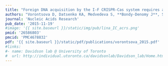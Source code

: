 ```yaml
---
title: "Foreign DNA acquisition by the I-F CRISPR-Cas system requires all components of the interference machinery"
authors: "Vorontsova D, Datsenko KA, Medvedeva S, **Bondy-Denomy J**, Savitskaya EE, Pougach K, Logacheva M, Wiedenheft B, Davidson AR, Severinov K, Semenova E."
journal: 'Nucleic Acids Research'
pub_date: '2015-11-19'
#image: '{{ site.baseurl }}/static/img/pub/lina_IC_acrs.png'
pmid: '26586803'
pmcid: 'PMC4678832'
pdf: '{{ site.baseurl }}/static/pdf/publications/vorontsova_2015.pdf'
#links:
#- name: Davidson lab @ University of Toronto
#  url: http://individual.utoronto.ca/davidsonlab/Davidson_lab/Home.html
---
```

